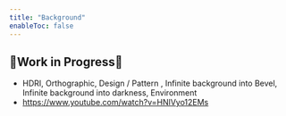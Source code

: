 ```yaml
---
title: "Background"
enableToc: false
---
```


## 🚧Work in Progress🚧

- HDRI, Orthographic, Design / Pattern , Infinite background into Bevel, Infinite background into darkness, Environment
- https://www.youtube.com/watch?v=HNlVyo12EMs
